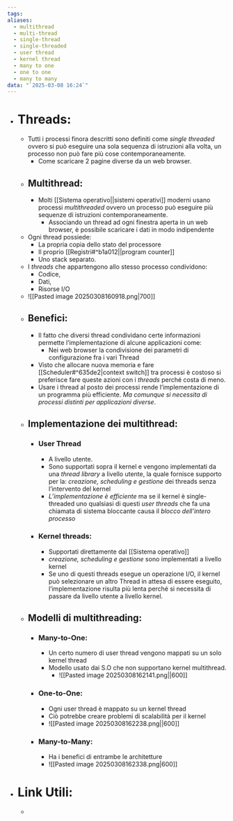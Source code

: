 ```yaml
---
tags: 
aliases:
  - multithread
  - multi-thread
  - single-thread
  - single-threaded
  - user thread
  - kernel thread
  - many to one
  - one to one
  - many to many
data: "`2025-03-08 16:24`"
---
```

- # Threads:
	- Tutti i processi finora descritti sono definiti come _single threaded_ ovvero si può eseguire una sola sequenza di istruzioni alla volta, un processo non può fare più cose contemporaneamente.
		- Come scaricare 2 pagine diverse da un web browser.
	- ## Multithread:
		- Molti [[Sistema operativo||sistemi operativi]] moderni usano processi _multithreaded_ ovvero un processo può eseguire più sequenze di istruzioni contemporaneamente.
			- Associando un thread ad ogni finestra aperta in un web browser, è possibile scaricare i dati in modo indipendente
	- Ogni thread possiede:
		- La propria copia dello stato del processore
		- Il proprio [[Registri#^b1a012||program counter]] 
		- Uno stack separato.
	- I _threads_ che appartengono allo stesso processo condividono:
		- Codice,
		- Dati,
		- Risorse I/O
	- ![[Pasted image 20250308160918.png|700]]
	- ## Benefici:
		- Il fatto che diversi thread condividano certe informazioni permette l’implementazione di alcune applicazioni come:
			- Nei web browser la condivisione dei parametri di configurazione fra i vari Thread
		- Visto che allocare nuova memoria e fare [[Scheduler#^635de2|context switch]] tra processi è costoso si preferisce fare queste azioni con i _threads_ perché costa di meno.  
		- Usare i thread al posto dei processi rende l’implementazione di un programma più efficiente. _Ma comunque si necessita di processi distinti per applicazioni diverse_.
	- ## Implementazione dei multithread:
		- ### User Thread 
			- A livello utente.
			- Sono supportati sopra il kernel e vengono implementati da una _thread library_ a livello utente, la quale fornisce supporto per la: _creazione, scheduling e gestione_ dei threads senza l’intervento del kernel
			- _L’implementazione è efficiente_ ma se il kernel è single-threaded uno qualsiasi di questi _user threads_ che fa una chiamata di sistema bloccante causa il _blocco dell’intero processo_ 
		- ### Kernel threads:
			- Supportati direttamente dal [[Sistema operativo]]
			- _creazione, scheduling e gestione_ sono implementati a livello kernel
			- Se uno di questi threads esegue un operazione I/O, il kernel può selezionare un altro Thread in attesa di essere eseguito, l’implementazione risulta più lenta perché si necessita di passare da livello utente a livello kernel.
	- ## Modelli di multithreading:
		- ### Many-to-One:
			- Un certo numero di user thread vengono mappati su un solo kernel thread
			- Modello usato dai S.O che non supportano kernel multithread.
				- ![[Pasted image 20250308162141.png||600]]
		- ### One-to-One:
			- Ogni user thread è mappato su un kernel thread
			- Ciò potrebbe creare problemi di scalabilità per il kernel
			- ![[Pasted image 20250308162238.png||600]]
		- ### Many-to-Many:
			- Ha i benefici di entrambe le architetture
			- ![[Pasted image 20250308162338.png|600]]
- # Link Utili:
	- 